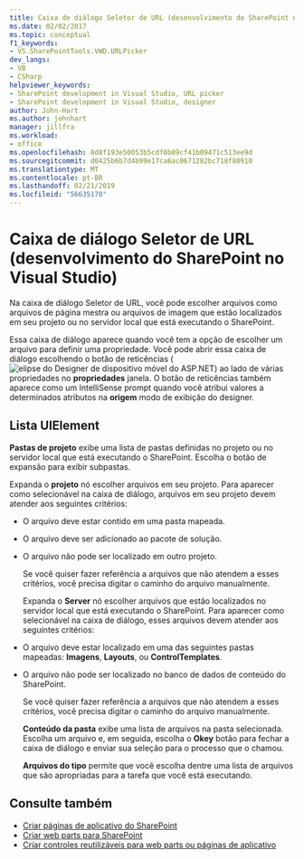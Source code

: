 ```yaml
---
title: Caixa de diálogo Seletor de URL (desenvolvimento do SharePoint no Visual Studio) | Microsoft Docs
ms.date: 02/02/2017
ms.topic: conceptual
f1_keywords:
- VS.SharePointTools.VWD.URLPicker
dev_langs:
- VB
- CSharp
helpviewer_keywords:
- SharePoint development in Visual Studio, URL picker
- SharePoint development in Visual Studio, designer
author: John-Hart
ms.author: johnhart
manager: jillfra
ms.workload:
- office
ms.openlocfilehash: 8d8f193e50053b5cdf0b89cf41b09471c513ee9d
ms.sourcegitcommit: d0425b6b7d4b99e17ca6ac0671282bc718f80910
ms.translationtype: MT
ms.contentlocale: pt-BR
ms.lasthandoff: 02/21/2019
ms.locfileid: "56635170"
---
```

# <a name="url-picker-dialog-box-sharepoint-development-in-visual-studio"></a>Caixa de diálogo Seletor de URL (desenvolvimento do SharePoint no Visual Studio)
  Na caixa de diálogo Seletor de URL, você pode escolher arquivos como arquivos de página mestra ou arquivos de imagem que estão localizados em seu projeto ou no servidor local que está executando o SharePoint.

 Essa caixa de diálogo aparece quando você tem a opção de escolher um arquivo para definir uma propriedade. Você pode abrir essa caixa de diálogo escolhendo o botão de reticências (![elipse do Designer de dispositivo móvel do ASP.NET](../sharepoint/media/mwellipsis.gif "elipse do Designer de dispositivo móvel do ASP.NET")) ao lado de várias propriedades no **propriedades** janela. O botão de reticências também aparece como um IntelliSense prompt quando você atribui valores a determinados atributos na **origem** modo de exibição do designer.

## <a name="uielement-list"></a>Lista UIElement
 **Pastas de projeto** exibe uma lista de pastas definidas no projeto ou no servidor local que está executando o SharePoint. Escolha o botão de expansão para exibir subpastas.

 Expanda o **projeto** nó escolher arquivos em seu projeto. Para aparecer como selecionável na caixa de diálogo, arquivos em seu projeto devem atender aos seguintes critérios:

- O arquivo deve estar contido em uma pasta mapeada.

- O arquivo deve ser adicionado ao pacote de solução.

- O arquivo não pode ser localizado em outro projeto.

  Se você quiser fazer referência a arquivos que não atendem a esses critérios, você precisa digitar o caminho do arquivo manualmente.

  Expanda o **Server** nó escolher arquivos que estão localizados no servidor local que está executando o SharePoint. Para aparecer como selecionável na caixa de diálogo, esses arquivos devem atender aos seguintes critérios:

- O arquivo deve estar localizado em uma das seguintes pastas mapeadas: **Imagens**, **Layouts**, ou **ControlTemplates**.

- O arquivo não pode ser localizado no banco de dados de conteúdo do SharePoint.

  Se você quiser fazer referência a arquivos que não atendem a esses critérios, você precisa digitar o caminho do arquivo manualmente.

  **Conteúdo da pasta** exibe uma lista de arquivos na pasta selecionada. Escolha um arquivo e, em seguida, escolha o **Okey** botão para fechar a caixa de diálogo e enviar sua seleção para o processo que o chamou.

  **Arquivos do tipo** permite que você escolha dentre uma lista de arquivos que são apropriadas para a tarefa que você está executando.

## <a name="see-also"></a>Consulte também
- [Criar páginas de aplicativo do SharePoint](../sharepoint/creating-application-pages-for-sharepoint.md)
- [Criar web parts para SharePoint](../sharepoint/creating-web-parts-for-sharepoint.md)
- [Criar controles reutilizáveis para web parts ou páginas de aplicativo](../sharepoint/creating-reusable-controls-for-web-parts-or-application-pages.md)
